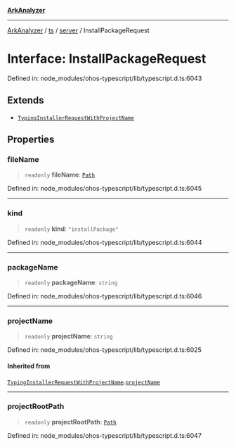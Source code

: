 [**ArkAnalyzer**](../../../../../../README.md)

***

[ArkAnalyzer](../../../../../../globals.md) / [ts](../../../README.md) / [server](../README.md) / InstallPackageRequest

# Interface: InstallPackageRequest

Defined in: node\_modules/ohos-typescript/lib/typescript.d.ts:6043

## Extends

- [`TypingInstallerRequestWithProjectName`](TypingInstallerRequestWithProjectName.md)

## Properties

### fileName

> `readonly` **fileName**: [`Path`](../../../type-aliases/Path.md)

Defined in: node\_modules/ohos-typescript/lib/typescript.d.ts:6045

***

### kind

> `readonly` **kind**: `"installPackage"`

Defined in: node\_modules/ohos-typescript/lib/typescript.d.ts:6044

***

### packageName

> `readonly` **packageName**: `string`

Defined in: node\_modules/ohos-typescript/lib/typescript.d.ts:6046

***

### projectName

> `readonly` **projectName**: `string`

Defined in: node\_modules/ohos-typescript/lib/typescript.d.ts:6025

#### Inherited from

[`TypingInstallerRequestWithProjectName`](TypingInstallerRequestWithProjectName.md).[`projectName`](TypingInstallerRequestWithProjectName.md#projectname)

***

### projectRootPath

> `readonly` **projectRootPath**: [`Path`](../../../type-aliases/Path.md)

Defined in: node\_modules/ohos-typescript/lib/typescript.d.ts:6047
